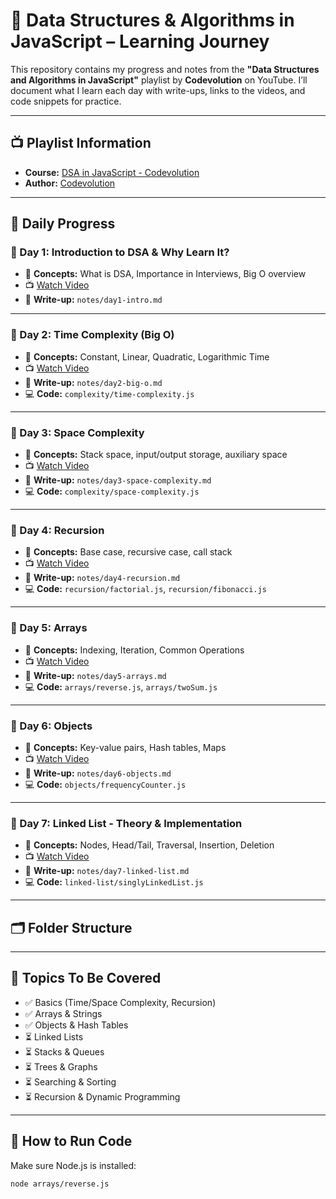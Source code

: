 # 📘 Data Structures & Algorithms in JavaScript – Learning Journey

This repository contains my progress and notes from the **"Data Structures and Algorithms in JavaScript"** playlist by **Codevolution** on YouTube. I’ll document what I learn each day with write-ups, links to the videos, and code snippets for practice.

---

## 📺 Playlist Information

- **Course:** [DSA in JavaScript - Codevolution](https://youtube.com/playlist?list=PLC3y8-rFHvwjPxNAKvZpdnsr41E0fCMMP)
- **Author:** [Codevolution](https://www.youtube.com/@Codevolution)

---

## 📅 Daily Progress

### 📌 Day 1: Introduction to DSA & Why Learn It?
- 🧠 **Concepts:** What is DSA, Importance in Interviews, Big O overview
- 📺 [Watch Video](https://youtu.be/tT9k_3g9rGk?si=6Z5TAxH8Cvle7ap9)
- 📝 **Write-up:** `notes/day1-intro.md`


---

### 📌 Day 2: Time Complexity (Big O)
- 🧠 **Concepts:** Constant, Linear, Quadratic, Logarithmic Time
- 📺 [Watch Video](https://youtu.be/QkY6-JFqQ-g?si=NKPbTZnfnEx4gXL-)
- 📝 **Write-up:** `notes/day2-big-o.md`
- 💻 **Code:** `complexity/time-complexity.js`

---

### 📌 Day 3: Space Complexity
- 🧠 **Concepts:** Stack space, input/output storage, auxiliary space
- 📺 [Watch Video](https://youtu.be/JrWHy1TBK_Y?si=RleWXR_Q--ecxMT9)
- 📝 **Write-up:** `notes/day3-space-complexity.md`
- 💻 **Code:** `complexity/space-complexity.js`

---

### 📌 Day 4: Recursion
- 🧠 **Concepts:** Base case, recursive case, call stack
- 📺 [Watch Video](https://youtu.be/ngCos392W4w?si=pDhRv3vBMoTW8Z1e)
- 📝 **Write-up:** `notes/day4-recursion.md`
- 💻 **Code:** `recursion/factorial.js`, `recursion/fibonacci.js`

---

### 📌 Day 5: Arrays
- 🧠 **Concepts:** Indexing, Iteration, Common Operations
- 📺 [Watch Video](https://youtu.be/djmyWRi1Y5c?si=mxYO_Gz9v1ixU4a6)
- 📝 **Write-up:** `notes/day5-arrays.md`
- 💻 **Code:** `arrays/reverse.js`, `arrays/twoSum.js`

---

### 📌 Day 6: Objects
- 🧠 **Concepts:** Key-value pairs, Hash tables, Maps
- 📺 [Watch Video](https://youtu.be/wK3N1Uo1p1k?si=n_HNWlCWy_1a_wFu)
- 📝 **Write-up:** `notes/day6-objects.md`
- 💻 **Code:** `objects/frequencyCounter.js`

---

### 📌 Day 7: Linked List - Theory & Implementation
- 🧠 **Concepts:** Nodes, Head/Tail, Traversal, Insertion, Deletion
- 📺 [Watch Video](https://youtu.be/nquZKh7cT4M?si=Fht1kRoU8aFMPDKP)
- 📝 **Write-up:** `notes/day7-linked-list.md`
- 💻 **Code:** `linked-list/singlyLinkedList.js`

---

## 🗂️ Folder Structure


---

## 🧠 Topics To Be Covered

- ✅ Basics (Time/Space Complexity, Recursion)
- ✅ Arrays & Strings
- ✅ Objects & Hash Tables
- ⏳ Linked Lists
- ⏳ Stacks & Queues
- ⏳ Trees & Graphs
- ⏳ Searching & Sorting
- ⏳ Recursion & Dynamic Programming

---

## 🏃 How to Run Code

Make sure Node.js is installed:

```bash
node arrays/reverse.js
